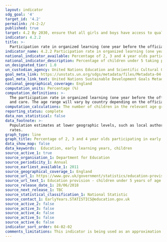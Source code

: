 ```yaml
---
layout: indicator
sdg_goal: '4'
target_id: '4.2'
permalink: /4-2-2/
published: true
target: 4.2 By 2030, ensure that all girls and boys have access to quality early childhood development, care and pre-primary education so that they are ready for primary education
indicator: 4.2.2
title: >-
  Participation rate in organized learning (one year before the official primary entry age), by sex
indicator_name: 4.2.2 Participation rate in organized learning (one year before the official primary entry age), by sex
national_indicator_available: Percentage of 2, 3 and 4 year olds participating in early years education 
national_indicator_description: Percentage of children under 5 taking part in early years education
un_designated_tier: 1.0
un_custodian_agency: United Nations Education and Scientific Cultural Organisation - Institute of Statistics (UNESCO-UIS)
goal_meta_link: https://unstats.un.org/sdgs/metadata/files/Metadata-04-02-02.pdf 
goal_meta_link_text: United Nations Sustainable Development Goals Metadata (PDF 223 KB)
national_geographical_coverage: England
computation_units: Percentage (%)
computation_definitions: >-
  The participation rate in organized learning (one year before the official primary entry age), by sex as defined as the percentage of children in the given age range who participate in one or more organized learning programme, including programmes which offer a combination of education
  and care. The age range will vary by country depending on the official age for entry to primary education.
computation_calculations: The number of children in the relevant age group who participate in an organized learning programme is expressed as a percentage of the total population in the same age range.
reporting_status: complete
data_non_statistical: false
data_footnote: >-
  Population estimates at lower geographic levels, such as local authority, are subject to a greater degree of error. In some cases, local authority take-up rates can exceed 100%. Therefore, take-up rates at local authority level should be treated with more caution than national take-up
  rates.
graph_type: line
graph_title: Percentage of 2, 3 and 4 year olds participating in early years education
data_show_map: false
data_keywords:  Education, early learning years, children
source_active_1: true
source_organisation_1: Department for Education
source_periodicity_1: Annual
source_earliest_available_1: 2011
source_geographical_coverage_1: England
source_url_1: https://www.gov.uk/government/statistics/education-provision-children-under-5-years-of-age-january-2018
source_url_text_1: Education provision - children under 5 years of age
source_release_date_1: 28/06/2018
source_next_release_1: TBC
source_statistical_classification_1: National Statistic
source_contact_1: EarlyYears.STATISTICS@education.gov.uk
source_active_2: false
source_active_3: false
source_active_4: false
source_active_5: false
source_active_6: false
indicator_sort_order: 04-02-02
comments_limitations: This indicator is being used as an approximation of the UN SDG Indicator. Where possible, we will work to identify or develop UK data to meet the global indicator specification. This indicator has not been identified in collaboration with topic experts.
---
```

